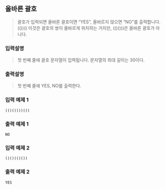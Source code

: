 ## 올바른 괄호

> 괄호가 입력되면 올바른 괄호이면 “YES", 올바르지 않으면 ”NO"를 출력합니다.<br>
> (())() 이것은 괄호의 쌍이 올바르게 위치하는 거지만, (()()))은 올바른 괄호가 아니다.

### 입력설명

> 첫 번째 줄에 괄호 문자열이 입력됩니다. 문자열의 최대 길이는 30이다.

### 출력설명

> 첫 번째 줄에 YES, NO를 출력한다.

### 입력 예제 1

```
(()(()))(()
```

### 출력 예제 1

```
NO
```

### 입력 예제 2

```
()()(()())
```

### 출력 예제 2

```
YES
```
